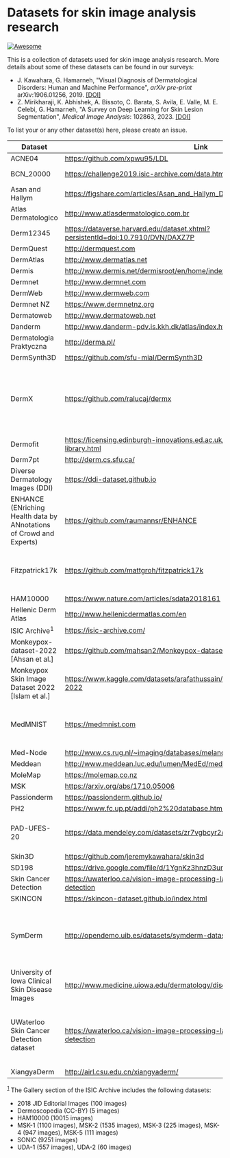 # Datasets for skin image analysis research

[![Awesome](https://awesome.re/badge.svg)](https://awesome.re)

This is a collection of datasets used for skin image analysis research. More details about some of these datasets can be found in our surveys:

- J. Kawahara, G. Hamarneh, "Visual Diagnosis of Dermatological Disorders: Human and Machine Performance", _arXiv pre-print_ arXiv:1906.01256, 2019. [[DOI]](https://doi.org/10.48550/arXiv.1906.01256)
- Z. Mirikharaji, K. Abhishek, A. Bissoto, C. Barata, S. Avila, E. Valle, M. E. Celebi, G. Hamarneh, "A Survey on Deep Learning for Skin Lesion Segmentation", _Medical Image Analysis_: 102863, 2023. [[DOI]](https://doi.org/10.1016/j.media.2023.102863)

To list your or any other dataset(s) here, please create an issue.

|Dataset                                                            |Link                                                                                   |Notes                                                                                      |
|-------------------------------------------------------------------|---------------------------------------------------------------------------------------|-------------------------------------------------------------------------------------------|
|ACNE04                                                             |https://github.com/xpwu95/LDL                                                          |                                                                                           |
|BCN_20000                                                          |https://challenge2019.isic-archive.com/data.html                                       |Part of ISIC 2019                                                                          |
|Asan and Hallym                                                    |https://figshare.com/articles/Asan_and_Hallym_Dataset_Thumbnails_/5406136              |                                                                                           |
|Atlas Dermatologico                                                |http://www.atlasdermatologico.com.br                                                   |                                                                                           |
|Derm12345                                                          |https://dataverse.harvard.edu/dataset.xhtml?persistentId=doi:10.7910/DVN/DAXZ7P        |                                                                               |
|DermQuest                                                          |http://dermquest.com                                                                   |                                                                                           |
|DermAtlas                                                          |http://www.dermatlas.net                                                               |                                                                                           |
|Dermis                                                             |http://www.dermis.net/dermisroot/en/home/index.htm                                     |                                                                                           |
|Dermnet                                                            |http://www.dermnet.com                                                                 |                                                                                           |
|DermWeb                                                            |http://www.dermweb.com                                                                 |                                                                                           |
|Dermnet NZ                                                         |https://www.dermnetnz.org                                                              |                                                                                           |
|Dermatoweb                                                         |http://www.dermatoweb.net                                                              |                                                                                           |
|Danderm                                                            |http://www.danderm-pdv.is.kkh.dk/atlas/index.html                                      |                                                                                           |
|Dermatologia Praktyczna                                            |http://derma.pl/                                                                       |                                                                                           |
|DermSynth3D                                                        |https://github.com/sfu-mial/DermSynth3D                                                |                                                                                           |
|DermX                                                              |https://github.com/ralucaj/dermx                                                       |525 dermatological images with diagnoses and diagnosis explanations by three dermatologists|
|Dermofit                                                           |https://licensing.edinburgh-innovations.ed.ac.uk/i/software/dermofit-image-library.html|                                                                                           |
|Derm7pt                                                            |http://derm.cs.sfu.ca/                                                                 |                                                                                           |
|Diverse Dermatology Images (DDI)                                   |https://ddi-dataset.github.io                                                          |                                                                                           |
|ENHANCE (ENriching Health data by ANnotations of Crowd and Experts)|https://github.com/raumannsr/ENHANCE                                                   |ABC criteria annotations of ISIC 2017 and PH2 datasets                                     |
|Fitzpatrick17k                                                     |https://github.com/mattgroh/fitzpatrick17k                                             |16,577 clinical images with diagnosis and Fitzpatrick scale labels                         |
|HAM10000                                                           |https://www.nature.com/articles/sdata2018161                                           |                                                                                           |
|Hellenic Derm Atlas                                                |http://www.hellenicdermatlas.com/en                                                    |                                                                                           |
|ISIC Archive<a name="isicfootnote"><sup>1</sup></a>                |https://isic-archive.com/                                                              |See below                                                                                  |
|Monkeypox-dataset-2022 [Ahsan et al.]                              |https://github.com/mahsan2/Monkeypox-dataset-2022                                      |                                                                                           |
|Monkeypox Skin Image Dataset 2022 [Islam et al.]                   |https://www.kaggle.com/datasets/arafathussain/monkeypox-skin-image-dataset-2022        |                                                                                           |
|MedMNIST                                                           |https://medmnist.com                                                                   |DermaMNIST. a subset of MedMNIST, contains skin images                                     |
|Med-Node                                                           |http://www.cs.rug.nl/~imaging/databases/melanoma_naevi/                                |                                                                                           |
|Meddean                                                            |http://www.meddean.luc.edu/lumen/MedEd/medicine/dermatology/melton/atlas.htm           |                                                                                           |
|MoleMap                                                            |https://molemap.co.nz                                                                  |                                                                                           |
|MSK                                                                |https://arxiv.org/abs/1710.05006                                                       |                                                                                           |
|Passionderm                                                        |https://passionderm.github.io/                                                       |                                                                                           |
|PH2                                                                |https://www.fc.up.pt/addi/ph2%20database.html                                          |                                                                                           |
|PAD-UFES-20                                                        |https://data.mendeley.com/datasets/zr7vgbcyr2/1                                        |clinical skin lesion images from smartphones                                               |
|Skin3D                                                             |https://github.com/jeremykawahara/skin3d                                               |                                                                                           |
|SD198                                                              |https://drive.google.com/file/d/1YgnKz3hnzD3umEYHAgd29n2AwedV1Jmg/view                 |                                                                                           |
|Skin Cancer Detection                                              |https://uwaterloo.ca/vision-image-processing-lab/research-demos/skin-cancer-detection  |                                                                                           |
|SKINCON                                                            |https://skincon-dataset.github.io/index.html                                           |                                                                                           |
|SymDerm                                                            |http://opendemo.uib.es/datasets/symderm-dataset/                                       |expert annotation of lesion symmetry across 2 perpendicular axes                           |
|University of Iowa Clinical Skin Disease Images                    |http://www.medicine.uiowa.edu/dermatology/diseaseimages/                               |                                                                                           |
|UWaterloo Skin Cancer Detection dataset                            |https://uwaterloo.ca/vision-image-processing-lab/research-demos/skin-cancer-detection  |images taken from DermIS and DermQuest along with lesion segmentation                      |
|XiangyaDerm                                                        |http://airl.csu.edu.cn/xiangyaderm/                                                    |                                                                                           |


<sup>[1](#isicfootnote)</sup> The Gallery section of the ISIC Archive includes the following datasets:

- 2018 JID Editorial Images (100 images)
- Dermoscopedia (CC-BY) (5 images)
- HAM10000 (10015 images)
- MSK-1 (1100 images), MSK-2 (1535 images), MSK-3 (225 images), MSK-4 (947 images), MSK-5 (111 images)
- SONIC (9251 images)
- UDA-1 (557 images), UDA-2 (60 images)
